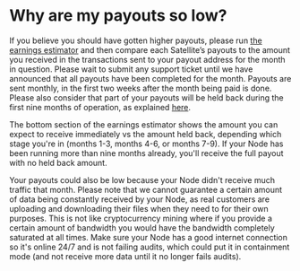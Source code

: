 # Why are my payouts so low?

If you believe you should have gotten higher payouts, please run [the earnings estimator](https://support.storj.io/hc/en-us/articles/360029053531-Calculate-the-current-earnings-for-v3) and then compare each Satellite’s payouts to the amount you received in the transactions sent to your payout address for the month in question. Please wait to submit any support ticket until we have announced that all payouts have been completed for the month. Payouts are sent monthly, in the first two weeks after the month being paid is done. Please also consider that part of your payouts will be held back during the first nine months of operation, as explained [here](./#how-does-held-back-amount-work).&#x20;

The bottom section of the earnings estimator shows the amount you can expect to receive immediately vs the amount held back, depending which stage you're in (months 1-3, months 4-6, or months 7-9). If your Node has been running more than nine months already, you'll receive the full payout with no held back amount.&#x20;

Your payouts could also be low because your Node didn't receive much traffic that month. Please note that we cannot guarantee a certain amount of data being constantly received by your Node, as real customers are uploading and downloading their files when they need to for their own purposes. This is not like cryptocurrency mining where if you provide a certain amount of bandwidth you would have the bandwidth completely saturated at all times. Make sure your Node has a good internet connection so it's online 24/7 and is not failing audits, which could put it in containment mode (and not receive more data until it no longer fails audits).
